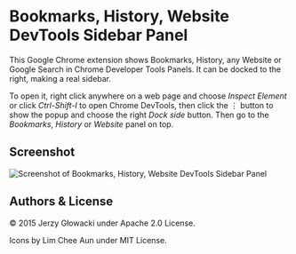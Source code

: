 Bookmarks, History, Website DevTools Sidebar Panel
==================================================

This Google Chrome extension shows Bookmarks, History, any Website or Google Search in Chrome Developer Tools Panels. It can be docked to the right, making a real sidebar.

To open it, right click anywhere on a web page and choose _Inspect Element_ or click _Ctrl-Shift-I_ to open Chrome DevTools, then click the ⋮ button to show the popup and choose the right _Dock side_ button. Then go to the _Bookmarks_, _History_ or _Website_ panel on top.

Screenshot
----------

![Screenshot of Bookmarks, History, Website DevTools Sidebar Panel](http://i.imgur.com/PfB0TzN.jpg)

Authors & License
-----------------

© 2015 Jerzy Głowacki under Apache 2.0 License.

Icons by Lim Chee Aun under MIT License.